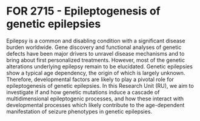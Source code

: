 # FOR 2715 - Epileptogenesis of genetic epilepsies



Epilepsy is a common and disabling condition with a significant disease burden worldwide. Gene discovery and functional analyses of genetic defects have been major drivers to unravel disease mechanisms and to bring about first personalized treatments. However, most of the genetic alterations underlying epilepsy remain to be elucidated. Genetic epilepsies show a typical age dependency, the origin of which is largely unknown. Therefore, developmental factors are likely to play a pivotal role for epileptogenesis of genetic epilepsies. In this Research Unit (RU), we aim to investigate if and how genetic mutations induce a cascade of multidimensional epileptogenic processes, and how these interact with developmental processes which likely contribute to the age-dependent manifestation of seizure phenotypes in genetic epilepsies.

